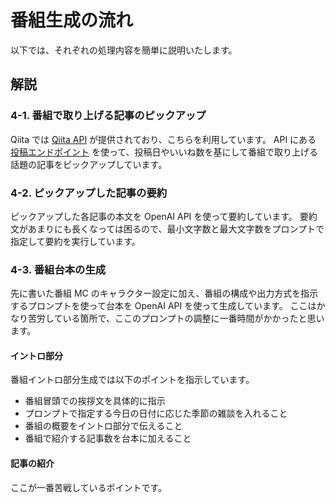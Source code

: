 # 番組生成の流れ

以下では、それぞれの処理内容を簡単に説明いたします。

## 解説

### 4-1. 番組で取り上げる記事のピックアップ

Qiita では [Qiita API](https://qiita.com/api/v2/docs) が提供されており、こちらを利用しています。
API にある [投稿エンドポイント](https://qiita.com/api/v2/docs#%E6%8A%95%E7%A8%BF) を使って、投稿日やいいね数を基にして番組で取り上げる話題の記事をピックアップしています。

### 4-2. ピックアップした記事の要約

ピックアップした各記事の本文を OpenAI API を使って要約しています。
要約文があまりにも長くなっては困るので、最小文字数と最大文字数をプロンプトで指定して要約を実行しています。

### 4-3. 番組台本の生成

先に書いた番組 MC のキャラクター設定に加え、番組の構成や出力方式を指示するプロンプトを使って台本を OpenAI API を使って生成しています。
ここはかなり苦労している箇所で、ここのプロンプトの調整に一番時間がかかったと思います。

#### イントロ部分

番組イントロ部分生成では以下のポイントを指示しています。

- 番組冒頭での挨拶文を具体的に指示
- プロンプトで指定する今日の日付に応じた季節の雑談を入れること
- 番組の概要をイントロ部分で伝えること
- 番組で紹介する記事数を台本に加えること

#### 記事の紹介

ここが一番苦戦しているポイントです。
